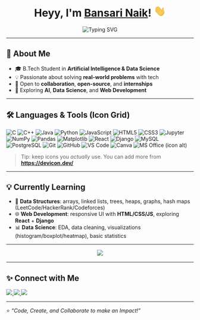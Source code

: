 <!-- Header -->
<h1 align="center">
  Heyy, I'm <a href="https://github.com/bansari-naik" target="_blank">Bansari Naik</a>! 
  <img src="https://raw.githubusercontent.com/ABSphreak/ABSphreak/master/gifs/Hi.gif" width="32"/>
</h1>

<p align="center">
  <!-- Animated typing intro -->
  <img src="https://readme-typing-svg.demolab.com?font=Fira+Code&pause=1100&center=true&vCenter=true&width=700&lines=B.Tech+in+AI+%26+Data+Science;Web+Dev+%7C+EDA+%7C+Open+Source;Building+projects+that+make+an+impact+%F0%9F%9A%80" alt="Typing SVG" />
</p>

---

## 🌟 About Me
- 🎓 B.Tech Student in **Artificial Intelligence & Data Science**
- 💡 Passionate about solving **real-world problems** with tech
- 🤝 Open to **collaboration**, **open-source**, and **internships**
- 🚀 Exploring **AI**, **Data Science**, and **Web Development**

---

## 🛠️ Languages & Tools (Icon Grid)

<!-- Icon strip (devicon + brand svgs). Adjust size uniformly with height=48 -->
<p align="left">
  <!-- Core languages -->
  <img src="https://cdn.jsdelivr.net/gh/devicons/devicon/icons/c/c-original.svg" height="48" alt="C"/>
  <img src="https://cdn.jsdelivr.net/gh/devicons/devicon/icons/cplusplus/cplusplus-original.svg" height="48" alt="C++"/>
  <img src="https://cdn.jsdelivr.net/gh/devicons/devicon/icons/java/java-original.svg" height="48" alt="Java"/>
  <img src="https://cdn.jsdelivr.net/gh/devicons/devicon/icons/python/python-original.svg" height="48" alt="Python"/>
  <img src="https://cdn.jsdelivr.net/gh/devicons/devicon/icons/javascript/javascript-original.svg" height="48" alt="JavaScript"/>
  <img src="https://cdn.jsdelivr.net/gh/devicons/devicon/icons/html5/html5-plain.svg" height="48" alt="HTML5"/>
  <img src="https://cdn.jsdelivr.net/gh/devicons/devicon/icons/css3/css3-plain.svg" height="48" alt="CSS3"/>

  <!-- DS / Notebook / Viz -->
  <img src="https://cdn.jsdelivr.net/gh/devicons/devicon/icons/jupyter/jupyter-original.svg" height="48" alt="Jupyter"/>
  <img src="https://cdn.jsdelivr.net/gh/devicons/devicon/icons/numpy/numpy-original.svg" height="48" alt="NumPy"/>
  <img src="https://cdn.jsdelivr.net/gh/devicons/devicon/icons/pandas/pandas-original.svg" height="48" alt="Pandas"/>
  <img src="https://cdn.jsdelivr.net/gh/devicons/devicon/icons/matplotlib/matplotlib-original.svg" height="48" alt="Matplotlib"/>

  <!-- Web stack (learning) -->
  <img src="https://cdn.jsdelivr.net/gh/devicons/devicon/icons/react/react-original.svg" height="48" alt="React"/>
  <img src="https://cdn.jsdelivr.net/gh/devicons/devicon/icons/django/django-plain.svg" height="48" alt="Django"/>

  <!-- DB (optional; remove if not using) -->
  <img src="https://cdn.jsdelivr.net/gh/devicons/devicon/icons/mysql/mysql-original.svg" height="48" alt="MySQL"/>
  <img src="https://cdn.jsdelivr.net/gh/devicons/devicon/icons/postgresql/postgresql-original.svg" height="48" alt="PostgreSQL"/>

  <!-- Tools -->
  <img src="https://cdn.jsdelivr.net/gh/devicons/devicon/icons/git/git-original.svg" height="48" alt="Git"/>
  <img src="https://cdn.jsdelivr.net/gh/devicons/devicon/icons/github/github-original.svg" height="48" alt="GitHub"/>
  <img src="https://cdn.jsdelivr.net/gh/devicons/devicon/icons/vscode/vscode-original.svg" height="48" alt="VS Code"/>
  <img src="https://cdn.jsdelivr.net/gh/devicons/devicon/icons/canva/canva-original.svg" height="48" alt="Canva"/>
  <img src="https://cdn.jsdelivr.net/gh/devicons/devicon/icons/wordpress/wordpress-original.svg" height="48" alt="MS Office (icon alt)"/>
</p>

> Tip: keep icons you *actually* use. You can add more from **https://devicon.dev/**

---

## 💡 Currently Learning
- 🌳 **Data Structures**: arrays, linked lists, trees, heaps, graphs, hash maps (LeetCode/HackerRank/Codeforces)
- 🌐 **Web Development**: responsive UI with **HTML/CSS/JS**, exploring **React** + **Django**
- 📊 **Data Science**: EDA, data cleaning, visualizations (histogram/boxplot/heatmap), basic statistics

---

<p align="center">
  <!-- Most used languages card -->
  <img src="https://github-readme-stats.vercel.app/api/top-langs/?username=bansari-naik&layout=compact&theme=radical" height="170" />
</p>

---

## ✨ Connect with Me
<p align="left">
  <a href="mailto:bansarimehulnaik07@gmail.com">
    <img src="https://img.shields.io/badge/Gmail-D14836?style=for-the-badge&logo=gmail&logoColor=fff" />
  </a>
  <a href="https://www.linkedin.com/in/bansari-naik-426b7529b">
    <img src="https://img.shields.io/badge/LinkedIn-0A66C2?style=for-the-badge&logo=linkedin&logoColor=fff" />
  </a>
  <a href="https://github.com/bansari-naik">
    <img src="https://img.shields.io/badge/GitHub-111?style=for-the-badge&logo=github&logoColor=fff" />
  </a>
</p>

---

⭐ *“Code, Create, and Collaborate to make an Impact!”*  
